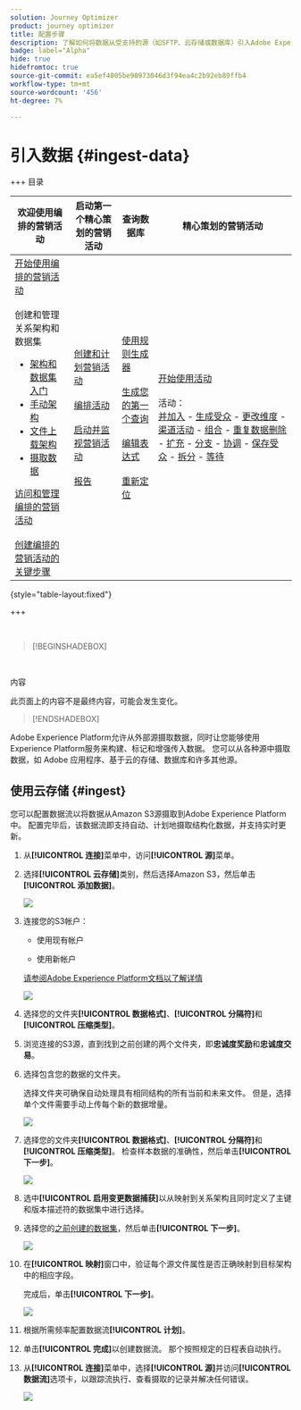 ```yaml
---
solution: Journey Optimizer
product: journey optimizer
title: 配置步骤
description: 了解如何将数据从受支持的源（如SFTP、云存储或数据库）引入Adobe Experience Platform。
badge: label="Alpha"
hide: true
hidefromtoc: true
source-git-commit: ea5ef4005be90973046d3f94ea4c2b92eb89ffb4
workflow-type: tm+mt
source-wordcount: '456'
ht-degree: 7%

---
```


# 引入数据 {#ingest-data}

+++ 目录

| 欢迎使用编排的营销活动 | 启动第一个精心策划的营销活动 | 查询数据库 | 精心策划的营销活动 |
|---|---|---|---|
| [开始使用编排的营销活动](gs-orchestrated-campaigns.md)<br/><br/>创建和管理关系架构和数据集</br> <ul><li>[架构和数据集入门](gs-schemas.md)</li><li>[手动架构](manual-schema.md)</li><li>[文件上载架构](file-upload-schema.md)</li><li>[摄取数据](ingest-data.md)</li></ul>[访问和管理编排的营销活动](access-manage-orchestrated-campaigns.md)<br/><br/>[创建编排的营销活动的关键步骤](gs-campaign-creation.md) | [创建和计划营销活动](create-orchestrated-campaign.md)<br/><br/>[编排活动](orchestrate-activities.md)<br/><br/>[启动并监视营销活动](start-monitor-campaigns.md)<br/><br/>[报告](reporting-campaigns.md) | [使用规则生成器](orchestrated-rule-builder.md)<br/><br/>[生成您的第一个查询](build-query.md)<br/><br/>[编辑表达式](edit-expressions.md)<br/><br/>[重新定位](retarget.md) | [开始使用活动](activities/about-activities.md)<br/><br/>活动：<br/>[并加入](activities/and-join.md) - [生成受众](activities/build-audience.md) - [更改维度](activities/change-dimension.md) - [渠道活动](activities/channels.md) - [组合](activities/combine.md) - [重复数据删除](activities/deduplication.md) - [扩充](activities/enrichment.md) - [分支](activities/fork.md) - [协调](activities/reconciliation.md) - [保存受众](activities/save-audience.md) - [拆分](activities/split.md) - [等待](activities/wait.md) |

{style="table-layout:fixed"}

+++

</br>

>[!BEGINSHADEBOX]

</br>

内容

此页面上的内容不是最终内容，可能会发生变化。

>[!ENDSHADEBOX]

Adobe Experience Platform允许从外部源摄取数据，同时让您能够使用Experience Platform服务来构建、标记和增强传入数据。 您可以从各种源中摄取数据，如 Adobe 应用程序、基于云的存储、数据库和许多其他源。

## 使用云存储 {#ingest}

<!--
>[!IMPORTANT]
>
>Each dataset in Adobe Experience Platform supports only one active dataflow at a time. For detailed setup guidance on how to switch data sources, refer to this [section](#cdc-ingestion).
-->

您可以配置数据流以将数据从Amazon S3源摄取到Adobe Experience Platform中。 配置完毕后，该数据流即支持自动、计划地摄取结构化数据，并支持实时更新。

1. 从&#x200B;**[!UICONTROL 连接]**&#x200B;菜单中，访问&#x200B;**[!UICONTROL 源]**&#x200B;菜单。

1. 选择&#x200B;**[!UICONTROL 云存储]**&#x200B;类别，然后选择Amazon S3，然后单击&#x200B;**[!UICONTROL 添加数据]**。

   ![](assets/admin_sources_1.png)

1. 连接您的S3帐户：

   * 使用现有帐户

   * 使用新帐户

   [请参阅Adobe Experience Platform文档以了解详情](https://experienceleague.adobe.com/zh-hans/docs/experience-platform/destinations/catalog/cloud-storage/amazon-s3#connect)

   ![](assets/admin_sources_2.png)

1. 选择您的文件夹&#x200B;**[!UICONTROL 数据格式]**、**[!UICONTROL 分隔符]**&#x200B;和&#x200B;**[!UICONTROL 压缩类型]**。

1. 浏览连接的S3源，直到找到之前创建的两个文件夹，即&#x200B;**忠诚度奖励**&#x200B;和&#x200B;**忠诚度交易**。

1. 选择包含您的数据的文件夹。

   选择文件夹可确保自动处理具有相同结构的所有当前和未来文件。 但是，选择单个文件需要手动上传每个新的数据增量。

   ![](assets/S3_config_2.png)

1. 选择您的文件夹&#x200B;**[!UICONTROL 数据格式]**、**[!UICONTROL 分隔符]**&#x200B;和&#x200B;**[!UICONTROL 压缩类型]**。 检查样本数据的准确性，然后单击&#x200B;**[!UICONTROL 下一步]**。

   ![](assets/S3_config_1.png)

1. 选中&#x200B;**[!UICONTROL 启用变更数据捕获]**&#x200B;以从映射到关系架构且同时定义了主键和版本描述符的数据集中进行选择。

1. 选择您的[之前创建的数据集](#entities)，然后单击&#x200B;**[!UICONTROL 下一步]**。

   ![](assets/S3_config_3.png)

1. 在&#x200B;**[!UICONTROL 映射]**&#x200B;窗口中，验证每个源文件属性是否正确映射到目标架构中的相应字段。

   完成后，单击&#x200B;**[!UICONTROL 下一步]**。

   ![](assets/S3_config_4.png)

1. 根据所需频率配置数据流&#x200B;**[!UICONTROL 计划]**。

1. 单击&#x200B;**[!UICONTROL 完成]**&#x200B;以创建数据流。 那个按照规定的日程表自动执行。

1. 从&#x200B;**[!UICONTROL 连接]**&#x200B;菜单中，选择&#x200B;**[!UICONTROL 源]**&#x200B;并访问&#x200B;**[!UICONTROL 数据流]**&#x200B;选项卡，以跟踪流执行、查看摄取的记录并解决任何错误。

   ![](assets/S3_config_5.png)

<!--### Setting Up Change data capture ingestion {#cdc-ingestion}

If you need to change the data source, you must delete the existing dataflow and create a new one pointing to the same dataset with the new source.

When using Change Data Capture (CDC), it is essential that the source and dataset remain in sync to ensure accurate incremental updates. Follow the steps below:

1. **Schema Requirements**
   - Your schema must include:
     - A **primary key** (e.g., `transaction_id`)
     - A **versioning field** (e.g., `lastmodified` or an incrementing `version_id`)
   - Enable the dataset for **Orchestrated Campaigns** if needed.

2. **CDC Dataflow Setup**
   - During dataflow creation, after choosing your source and files:
     - **Enable the CDC option**
     - Select your CDC-ready dataset
     - Confirm field mappings (especially version field)

3. **Keep Source and Target in Sync**
   - The source system must consistently update the version field so the platform can detect changes accurately.

Once set up, the platform will automatically ingest **only changed or new records** each time the flow runs.
-->